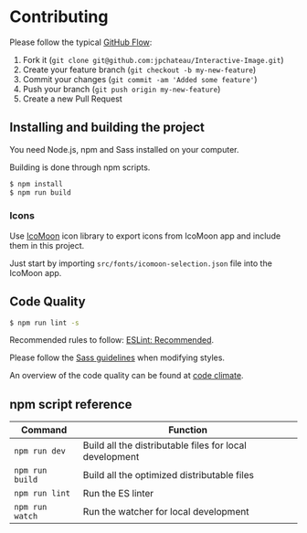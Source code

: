 # Contributing

Please follow the typical [GitHub Flow](https://guides.github.com/introduction/flow/):

1. Fork it (`git clone git@github.com:jpchateau/Interactive-Image.git`)
2. Create your feature branch (`git checkout -b my-new-feature`)
3. Commit your changes (`git commit -am 'Added some feature'`)
4. Push your branch (`git push origin my-new-feature`)
5. Create a new Pull Request

## Installing and building the project

You need Node.js, npm and Sass installed on your computer.

Building is done through npm scripts.

```sh
$ npm install
$ npm run build
```

### Icons

Use [IcoMoon](https://icomoon.io/) icon library to export icons from IcoMoon app and include them in this project.

Just start by importing `src/fonts/icomoon-selection.json` file into the IcoMoon app.


## Code Quality

```sh
$ npm run lint -s
```

Recommended rules to follow: [ESLint: Recommended](https://eslint.org/docs/rules/).

Please follow the [Sass guidelines](https://sass-guidelin.es/) when modifying styles.

An overview of the code quality can be found at [code climate](https://codeclimate.com/github/jpchateau/Interactive-Image).

## npm script reference

| Command          | Function                                                |
|------------------|---------------------------------------------------------|
| `npm run dev`    | Build all the distributable files for local development |
| `npm run build`  | Build all the optimized distributable files             |
| `npm run lint`   | Run the ES linter                                       |
| `npm run watch`  | Run the watcher for local development                   |
